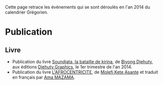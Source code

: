 <!-- TITLE: 2014 -->
<!-- SUBTITLE: Événement s'étant déroulé en 2014 du calendrier Grégorien -->

Cette page retrace les événements qui se sont déroulés en l'an 2014 du calendrier Grégorien.

# Publication
## Livre
* Publication du livre [Soundjata, la bataille de kirina](https://partage.leremsesh.com/ouvrage/kemty/soundjata-la-bataille-de-kirina), de [Biyong Djehuty](/personnalite/homme/ecrivain/afrique/ouest/pays/cameroun/djehuty-biyong), aux éditions [Djehuty Graphics](/organisme/editeur/djehuty-graphics), le 1er trimestre de l'an 2014.
* Publication du livre [L'AFROCENTRICITE](/ouvrage/these/tamara/nord/pays/etats-unis/lafrocentricite), de [Molefi Kete Asante](/personnalite/homme/polymathe/tarana/nord/pays/etats-unis/molefi-kete-asante) et traduit en français par [Ama MAZAMA](/personnalite/femme/polymathe/caraibes/midi/karukera/ama-mazama).